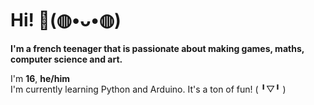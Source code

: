 # Hi! 👋(◍•ᴗ•◍)

**I'm a french teenager that is passionate about making games, maths, computer science and art.**

I'm **16**, **he/him**  
I'm currently learning Python and Arduino. It's a ton of fun! ( ╹▽╹ )
